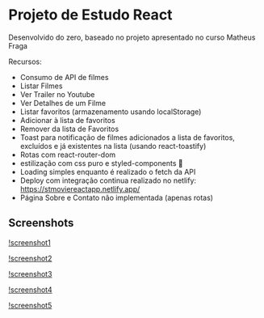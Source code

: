 # Projeto de Estudo React

Desenvolvido do zero, baseado no projeto apresentado no curso Matheus Fraga

Recursos:

- Consumo de API de filmes
- Listar Filmes
- Ver Trailer no Youtube
- Ver Detalhes de um Filme
- Listar favoritos (armazenamento usando localStorage)
- Adicionar à lista de favoritos
- Remover da lista de Favoritos
- Toast para notificação de filmes adicionados a lista de favoritos, excluídos e já existentes na lista (usando react-toastify)
- Rotas com react-router-dom
- estilização com css puro e styled-components 💅
- Loading simples enquanto é realizado o fetch da API
- Deploy com integração continua realizado no netlify: https://stmoviereactapp.netlify.app/
- Página Sobre e Contato não implementada (apenas rotas)

## Screenshots

[!screenshot1]("./screenshots/screenshot1.png")

[!screenshot2]("./screenshots/screenshot2.png")

[!screenshot3]("./screenshots/screenshot3.png")

[!screenshot4]("./screenshots/screenshot4.png")

[!screenshot5]("./screenshots/screenshot5.png")
